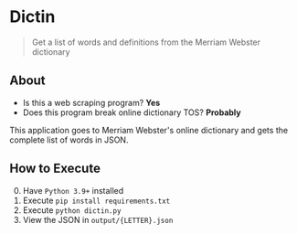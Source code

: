 # Dictin

> Get a list of words and definitions from the Merriam Webster dictionary

## About

- Is this a web scraping program? **Yes**
- Does this program break online dictionary TOS? **Probably**

This application goes to Merriam Webster's online dictionary and gets the complete list of words in JSON.

## How to Execute

0. Have `Python 3.9+` installed
1. Execute `pip install requirements.txt`
2. Execute `python dictin.py`
3. View the JSON in `output/{LETTER}.json`
